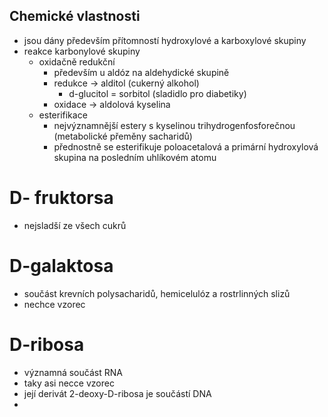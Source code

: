 ## Chemické vlastnosti
- jsou dány především přítomností hydroxylové a karboxylové skupiny
- reakce karbonylové skupiny
	- oxidačně redukční
		- především u aldóz na aldehydické skupině
		- redukce → alditol (cukerný alkohol)
			- d-glucitol = sorbitol (sladidlo pro diabetiky)
		- oxidace → aldolová kyselina
	- esterifikace
		- nejvýznamnější estery s kyselinou trihydrogenfosforečnou (metabolické přeměny sacharidů)
		- přednostně se esterifikuje poloacetalová a primární hydroxylová skupina na posledním uhlíkovém atomu

# D- fruktorsa
- nejsladší ze všech cukrů

# D-galaktosa
- součást krevních polysacharidů, hemicelulóz a rostrlinných slizů
- nechce vzorec

# D-ribosa
-  významná součást RNA
- taky asi necce vzorec
- její derivát 2-deoxy-D-ribosa je součástí DNA
-